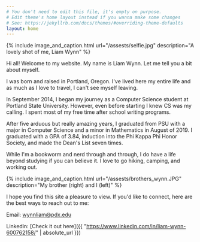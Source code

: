 ```yaml
---
# You don't need to edit this file, it's empty on purpose.
# Edit theme's home layout instead if you wanna make some changes
# See: https://jekyllrb.com/docs/themes/#overriding-theme-defaults
layout: home
---
```


{% include image_and_caption.html url="/assests/selfie.jpg" description="A lovely shot of me, Liam Wynn" %}

Hi all! Welcome to my website. My name is Liam Wynn. Let me tell you a bit about myself.

I was born and raised in Portland, Oregon. I've lived here my entire life and as much as I
love to travel, I can't see myself leaving.

In September 2014, I began my journey as a Computer Science student at Portland State University.
However, even before starting I knew CS was my calling. I spent most of my free time after school
writing programs.

After five arduous but really amazing years, I graduated from PSU with a major in Computer Science
and a minor in Mathematics in August of 2019. I graduated with a GPA of 3.84, induction into the Phi Kappa Phi Honor Society,
and made the Dean's List seven times.

While I'm a bookworm and nerd through and through, I do have a life beyond studying if you can believe
it. I love to go hiking, camping, and working out.

{% include image_and_caption.html url="/assests/brothers_wynn.JPG" description="My brother (right) and I (left)" %}

I hope you find this site a pleasure to view. If you'd like to connect, here are the best ways to reach out to me:

Email: wynnliam@pdx.edu

Linkedin: [Check it out here]({{ "https://www.linkedin.com/in/liam-wynn-600762158/" | absolute_url }})
